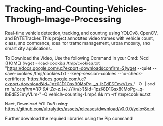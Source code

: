 # Tracking-and-Counting-Vehicles-Through-Image-Processing
Real-time vehicle detection, tracking, and counting using YOLOv8, OpenCV, and BYTETracker. This project annotates video frames with vehicle count, class, and confidence, ideal for traffic management, urban mobility, and smart city applications.

To Download the Video, Use the following Command in your Cmd:
%cd {HOME}
!wget --load-cookies /tmp/cookies.txt "https://docs.google.com/uc?export=download&confirm=$(wget --quiet --save-cookies /tmp/cookies.txt --keep-session-cookies --no-check-certificate 'https://docs.google.com/uc?export=download&id=1pz68D1Gsx80MoPg-_q-IbEdESEmyVLm-' -O- | sed -rn 's/.*confirm=([0-9A-Za-z_]+).*/\1\n/p')&id=1pz68D1Gsx80MoPg-_q-IbEdESEmyVLm-" -O vehicle-counting-1.mp4 && rm -rf /tmp/cookies.txt

Next, Download YOLOv8 using:
https://github.com/ultralytics/assets/releases/download/v0.0.0/yolov8x.pt

Further download the required libraries using the Pip command!

